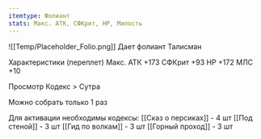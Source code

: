 ```yaml
---
itemtype: Фолиант
stats: Макс. АТК, СФКрит, НР, Милость 
---
```

![[Temp/Placeholder_Folio.png]]
Дает фолиант Талисман

Характеристики (переплет)
Макс. АТК +173
СФКрит +93
НР +172
МЛС +10

Просмотр Кодекс > Сутра

Можно собрать только 1 раз

Для активации необходимы кодексы: 
[[Сказ о персиках]]  - 4 шт
[[Под стеной]]  - 3 шт
[[Гид по волкам]]  - 3 шт
[[Горный проход]]  - 3 шт

